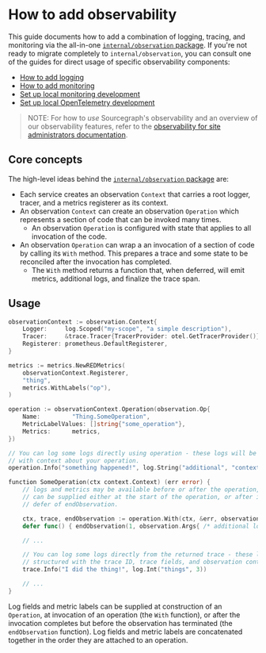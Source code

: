 # How to add observability

This guide documents how to add a combination of logging, tracing, and monitoring via the all-in-one [`internal/observation` package](https://sourcegraph.com/github.com/sourcegraph/sourcegraph/-/tree/internal/observation).
If you're not ready to migrate completely to `internal/observation`, you can consult one of the guides for direct usage of specific observability components:

- [How to add logging](add_logging.md)
- [How to add monitoring](add_monitoring.md)
- [Set up local monitoring development](monitoring_local_dev.md)
- [Set up local OpenTelemetry development](opentelemetry_local_dev.md)

> NOTE: For how to *use* Sourcegraph's observability and an overview of our observability features, refer to the [observability for site administrators documentation](../../admin/observability/index.md).

## Core concepts

The high-level ideas behind the [`internal/observation` package](https://sourcegraph.com/github.com/sourcegraph/sourcegraph/-/tree/internal/observation) are:

- Each service creates an observation `Context` that carries a root logger, tracer, and a metrics registerer as its context.
- An observation `Context` can create an observation `Operation` which represents a section of code that can be invoked many times.
  - An observation `Operation` is configured with state that applies to all invocation of the code.
- An observation `Operation` can wrap a an invocation of a section of code by calling its `With` method. This prepares a trace and some state to be reconciled after the invocation has completed.
  - The `With` method returns a function that, when deferred, will emit metrics, additional logs, and finalize the trace span.

## Usage

```go
observationContext := observation.Context{
    Logger:     log.Scoped("my-scope", "a simple description"),
    Tracer:     &trace.Tracer{TracerProvider: otel.GetTracerProvider()},
    Registerer: prometheus.DefaultRegisterer,
}

metrics := metrics.NewREDMetrics(
    observationContext.Registerer,
    "thing",
    metrics.WithLabels("op"),
)

operation := observationContext.Operation(observation.Op{
    Name:         "Thing.SomeOperation",
    MetricLabelValues: []string{"some_operation"},
    Metrics:      metrics,
})

// You can log some logs directly using operation - these logs will be structured
// with context about your operation.
operation.Info("something happened!", log.String("additional", "context"))

function SomeOperation(ctx context.Context) (err error) {
    // logs and metrics may be available before or after the operation, so they
    // can be supplied either at the start of the operation, or after in the
    // defer of endObservation.

    ctx, trace, endObservation := operation.With(ctx, &err, observation.Args{ /* logs and metrics */ })
    defer func() { endObservation(1, observation.Args{ /* additional logs and metrics */ }) }()

    // ...

    // You can log some logs directly from the returned trace - these logs will be
    // structured with the trace ID, trace fields, and observation context.
    trace.Info("I did the thing!", log.Int("things", 3))

    // ...
}
```

Log fields and metric labels can be supplied at construction of an `Operation`, at invocation of an operation (the `With` function), or after the invocation completes but before the observation has terminated (the `endObservation` function). Log fields and metric labels are concatenated together in the order they are attached to an operation.
